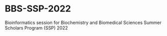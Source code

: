 # BBS-SSP-2022
Bioinformatics session for Biochemistry and Biomedical Sciences Summer Scholars Program (SSP) 2022 
